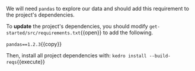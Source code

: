 We will need `pandas` to explore our data and should add this requirement to the project's dependencies. 

To **update** the project's dependencies, you should modify `get-started/src/requirements.txt`{{open}} to add the
 following. 

`pandas==1.2.3`{{copy}}

Then, install all project dependencies with: `kedro install --build-reqs`{{execute}}